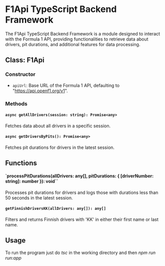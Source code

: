# F1Api TypeScript Backend Framework

The F1Api TypeScript Backend Framework is a module designed to interact with the Formula 1 API, providing functionalities to retrieve data about drivers, pit durations, and additional features for data processing.

## Class: F1Api

### Constructor
- `apiUrl`: Base URL of the Formula 1 API, defaulting to "https://api.openf1.org/v1".

### Methods

#### `async getAllDrivers(session: string): Promise<any>`
Fetches data about all drivers in a specific session.

#### `async getDriversByPits(): Promise<any>`
Fetches pit durations for drivers in the latest session.

## Functions

#### `processPitDurations(allDrivers: any[], pitDurations: { [driverNumber: string]: number }): void``
Processes pit durations for drivers and logs those with durations less than 50 seconds in the latest session.

#### `getFinnishDriversKK(allDrivers: any[]): any[]`
Filters and returns Finnish drivers with 'KK' in either their first name or last name.

## Usage

To run the program just do *tsc* in the working directory and then *npm run run:app*